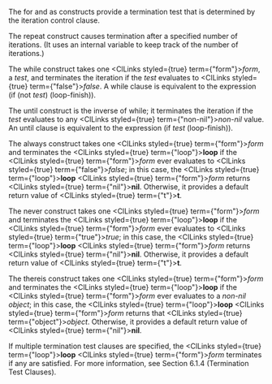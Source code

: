  



The for and as constructs provide a termination test that is determined by the iteration control clause. 



The repeat construct causes termination after a specified number of iterations. (It uses an internal variable to keep track of the number of iterations.) 



The while construct takes one <ClLinks styled={true} term={"form"}><i>form</i></ClLinks>, a *test*, and terminates the iteration if the *test* evaluates to <ClLinks styled={true} term={"false"}><i>false</i></ClLinks>. A while clause is equivalent to the expression (if (not *test*) (loop-finish)). 



The until construct is the inverse of while; it terminates the iteration if the *test* evaluates to any <ClLinks styled={true} term={"non-nil"}><i>non-nil</i></ClLinks> value. An until clause is equivalent to the expression (if *test* (loop-finish)). 



The always construct takes one <ClLinks styled={true} term={"form"}><i>form</i></ClLinks> and terminates the <ClLinks styled={true} term={"loop"}><b>loop</b></ClLinks> if the <ClLinks styled={true} term={"form"}><i>form</i></ClLinks> ever evaluates to <ClLinks styled={true} term={"false"}><i>false</i></ClLinks>; in this case, the <ClLinks styled={true} term={"loop"}><b>loop</b></ClLinks> <ClLinks styled={true} term={"form"}><i>form</i></ClLinks> returns <ClLinks styled={true} term={"nil"}><b>nil</b></ClLinks>. Otherwise, it provides a default return value of <ClLinks styled={true} term={"t"}><b>t</b></ClLinks>. 



The never construct takes one <ClLinks styled={true} term={"form"}><i>form</i></ClLinks> and terminates the <ClLinks styled={true} term={"loop"}><b>loop</b></ClLinks> if the <ClLinks styled={true} term={"form"}><i>form</i></ClLinks> ever evaluates to <ClLinks styled={true} term={"true"}><i>true</i></ClLinks>; in this case, the <ClLinks styled={true} term={"loop"}><b>loop</b></ClLinks> <ClLinks styled={true} term={"form"}><i>form</i></ClLinks> returns <ClLinks styled={true} term={"nil"}><b>nil</b></ClLinks>. Otherwise, it provides a default return value of <ClLinks styled={true} term={"t"}><b>t</b></ClLinks>. 



The thereis construct takes one <ClLinks styled={true} term={"form"}><i>form</i></ClLinks> and terminates the <ClLinks styled={true} term={"loop"}><b>loop</b></ClLinks> if the <ClLinks styled={true} term={"form"}><i>form</i></ClLinks> ever evaluates to a *non-nil object*; in this case, the <ClLinks styled={true} term={"loop"}><b>loop</b></ClLinks> <ClLinks styled={true} term={"form"}><i>form</i></ClLinks> returns that <ClLinks styled={true} term={"object"}><i>object</i></ClLinks>. Otherwise, it provides a default return value of <ClLinks styled={true} term={"nil"}><b>nil</b></ClLinks>. 



If multiple termination test clauses are specified, the <ClLinks styled={true} term={"loop"}><b>loop</b></ClLinks> <ClLinks styled={true} term={"form"}><i>form</i></ClLinks> terminates if any are satisfied. For more information, see Section 6.1.4 (Termination Test Clauses). 







 



 



